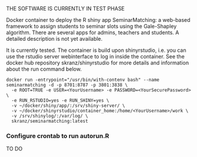 THE SOFTWARE IS CURRENTLY IN TEST PHASE
 
Docker container to deploy the R shiny app SeminarMatching: a web-based framework to assign students to seminar slots using the Gale-Shapley algorithm.
There are several apps for admins, teachers and students. A detailed description is not yet available.

It is currently tested. The container is build upon shinyrstudio, i.e. you can use the rstudio server webinterface to log in inside the container. See the docker hub repository skranz/shinyrstudio for more details and information about the run command below.

```
docker run -entrypoint="/usr/bin/with-contenv bash" --name seminarmatching -d -p 8701:8787 -p 3801:3838 \
  -e ROOT=TRUE -e USER=<YourUsername> -e PASSWORD=<YourSecurePassword> \
  -e RUN_RSTUDIO=yes -e RUN_SHINY=yes \
  -v ~/docker/shiny/app/:/srv/shiny-server/ \
  -v ~/docker/shinyrstudio/container_home:/home/<YourUsername>/work \
  -v /srv/shinylog/:/var/log/ \
  skranz/seminarmatching:latest  
```

### Configure crontab to run autorun.R

TO DO